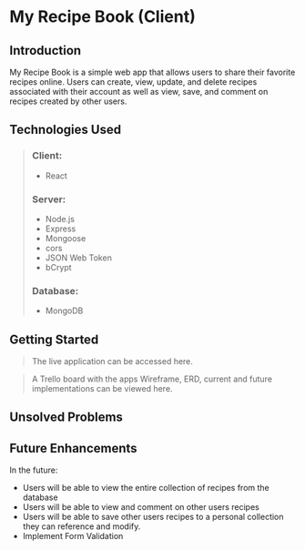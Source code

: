 # My Recipe Book (Client)

## Introduction

My Recipe Book is a simple web app that allows users to share their favorite recipes online.  Users can create, view, update, and delete recipes associated with their account as well as view, save, and comment on recipes created by other users.

## Technologies Used

> ### Client:
>
> - React
>
> ### Server:
> - Node.js
> - Express
> - Mongoose
> - cors
> - JSON Web Token
> - bCrypt
>
> ### Database:
> - MongoDB
>

## Getting Started

> The live application can be accessed here.

> A Trello board with the apps Wireframe, ERD, current and future implementations can be viewed here.

## Unsolved Problems

## Future Enhancements

In the future:
- Users will be able to view the entire collection of recipes from the database
- Users will be able to view and comment on other users recipes
- Users will be able to save other users recipes to a personal collection they can reference and modify.
- Implement Form Validation